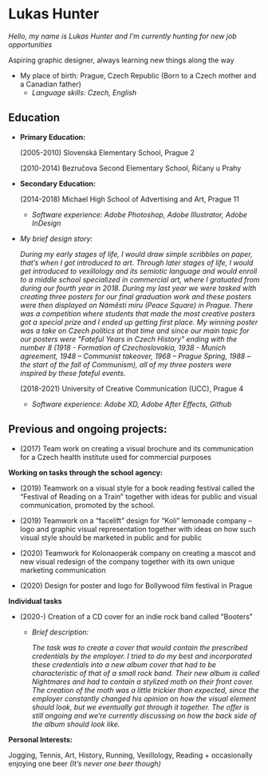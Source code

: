 # Lukas Hunter 

*Hello, my name is Lukas Hunter and I’m currently hunting for new job opportunities*


Aspiring graphic designer, always learning new things along the way 

* My place of birth: Prague, Czech Republic (Born to a Czech mother and a Canadian father) 
  * *Language skills: Czech, English* 

## Education  

* **Primary Education:** 

  (2005-2010) Slovenská Elementary School, Prague 2 

  (2010-2014) Bezručova Second Elementary School, Říčany u Prahy

* **Secondary Education:** 

  (2014-2018) Michael High School of Advertising and Art, Prague 11 
   * *Software experience: Adobe Photoshop, Adobe Illustrator, Adobe InDesign*
 
* *My brief design story:* 

  *During my early stages of life, I would draw simple scribbles on paper, that’s when I got introduced to art. Through later stages of life, I would get introduced to vexillology and its semiotic language and would enroll to a middle school specialized in commercial art, where I gratuated from during our fourth year in 2018. During my last year we were tasked with creating three posters for our final graduation work and these posters were then displayed on Náměstí míru (Peace Square) in Prague. There was a competition where students that made the most creative posters got a special prize and I ended up getting first place. My winning poster was a take on Czech politics at that time and since our main topic for our posters were "Fateful Years in Czech History" ending with the number 8 (1918 - Formation of Czechoslovakia, 1938 - Munich agreement, 1948 – Communist takeover, 1968 – Prague Spring, 1988 – the start of the fall of Communism), all of my three posters were inspired by these fateful events.* 
  
  (2018-2021) University of Creative Communication (UCC), Prague 4 
   * *Software experience: Adobe XD, Adobe After Effects, Github*

## Previous and ongoing projects: 

* (2017) Team work on creating a visual brochure and its communication for a Czech health institute used for commercial purposes

**Working on tasks through the school agency:**

* (2019) Teamwork on a visual style for a book reading festival called the “Festival of Reading on a Train” together with ideas for public and visual communication, promoted by the school. 

* (2019) Teamwork on a “facelift” design for “Koli” lemonade company – logo and graphic visual representation together with ideas on how such visual style should be marketed in public and for public

* (2020) Teamwork for Kolonaoperák company on creating a mascot and new visual redesign of the company together with its own unique marketing communication 

* (2020) Design for poster and logo for Bollywood film festival in Prague

**Individual tasks** 

* (2020-) Creation of a CD cover for an indie rock band called "Booters" 

   * *Brief description:* 
     
     *The task was to create a cover that would contain the prescribed credentials by the employer. I tried to do my best and incorporated these credentials into a new album cover that had to be characteristic of that of a small rock band. Their new album is called Nightmares and had to contain a stylized moth on their front cover. The creation of the moth was a little trickier than expected, since the employer constantly changed his opinion on how the visual element should look, but we eventually got through it together. The offer is still ongoing and we’re currently discussing on how the back side of the album should look like.*
     
**Personal Interests:** 

Jogging, Tennis, Art, History, Running, Vexillology, Reading + occasionally enjoying one beer *(It’s never one beer though)* 
